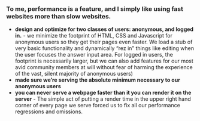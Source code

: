 ### To me, performance is a feature, and I simply like using fast websites more than slow websites. 

* **design and optimize for two classes of users: anonymous, and logged in.** - we minimize the footprint of HTML, CSS and Javascript for anonymous users so they get their pages even faster. We load a stub of very basic functionality and dynamically “rez in” things like editing when the user focuses the answer input area. For logged in users, the footprint is necessarily larger, but we can also add features for our most avid community members at will without fear of harming the experience of the vast, silent majority of anonymous users)
* **made sure we’re serving the absolute minimum necessary to our anonymous users**
* **you can never serve a webpage faster than it you can render it on the server** - The simple act of putting a render time in the upper right hand corner of every page we serve forced us to fix all our performance regressions and omissions.
